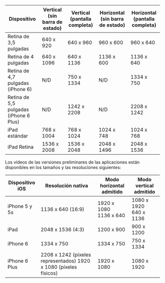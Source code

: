 |Dispositivo|Vertical (sin barra de estado)|Vertical (pantalla completa)|Horizontal (sin barra de estado)|Horizontal (pantalla completa)|
|---|---|---|---|---|
|Retina de 3,5 pulgadas|640 x 920|640 x 960|960 x 600|960 x 640|
|Retina de 4 pulgadas|640 x 1096|640 x 1136|1136 x 600|1136 x 640|
|Retina de 4,7 pulgadas (iPhone 6)|N/D|750 x 1334|N/D|1334 x 750|
|Retina de 5,5 pulgadas (iPhone 6 Plus)|N/D|1242 x 2208|N/D|2208 x 1242|
|iPad estándar|768 x 1004|768 x 1024|1024 x 748|1024 x 768|
|iPad Retina|1536 x 2008|1536 x 2048|2048 x 1496|2048 x 1536|

Los vídeos de las versiones preliminares de las aplicaciones están disponibles en los tamaños y las resoluciones siguientes:

|Dispositivo iOS|Resolución nativa|Modo horizontal admitido|Modo vertical admitido|
|---|---|---|---|
|iPhone 5 y 5s|1136 x 640 (16:9)|1920 x 1080<br />1136 x 640|1080 x 1920<br />640 x 1136|
|iPad|2048 x 1536 (4:3)|1200 x 900|900 x 1200|
|iPhone 6|1334 x 750|1334 x 750|750 x 1334|
|iPhone 6 Plus|2208 x 1242 (píxeles representados) 1920 x 1080 (píxeles físicos)|1920 x 1080|1080 x 1920|

